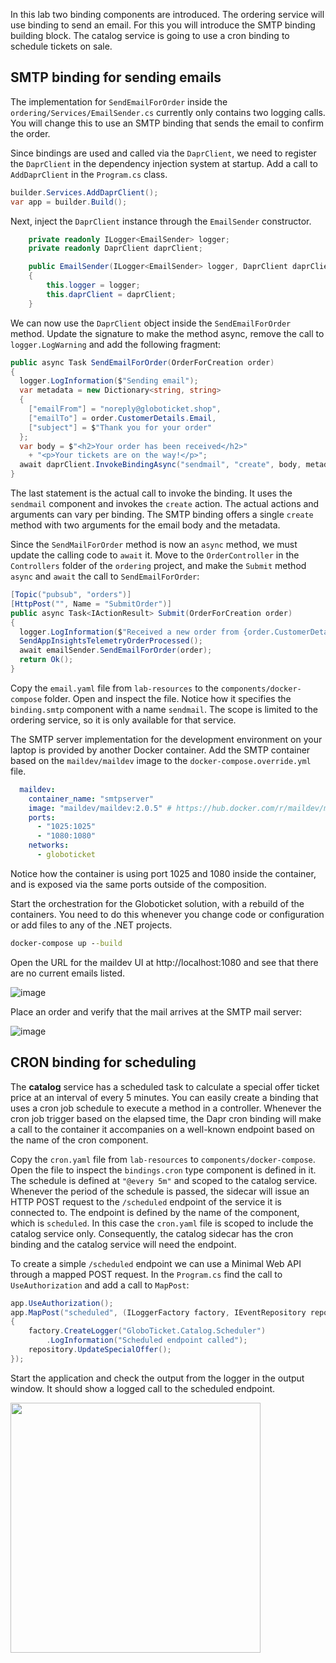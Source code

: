 In this lab two binding components are introduced. The ordering service will use binding to send an email. For this you will introduce the SMTP binding building block. The catalog service is going to use a cron binding to schedule tickets on sale.

## SMTP binding for sending emails
The implementation for `SendEmailForOrder` inside the `ordering/Services/EmailSender.cs` currently only contains two logging calls. You will change this to use an SMTP binding that sends the email to confirm the order.

Since bindings are used and called via the `DaprClient`, we need to register the `DaprClient` in the dependency injection system at startup. Add a call to `AddDaprClient` in the `Program.cs` class.

```C#
builder.Services.AddDaprClient();
var app = builder.Build();
```

Next, inject the `DaprClient` instance through the `EmailSender` constructor.

```C#
    private readonly ILogger<EmailSender> logger;
    private readonly DaprClient daprClient;

    public EmailSender(ILogger<EmailSender> logger, DaprClient daprClient)
    {
        this.logger = logger;
        this.daprClient = daprClient;
    }
```

We can now use the `DaprClient` object inside the `SendEmailForOrder` method. Update the signature to make the method async, remove the call to `logger.LogWarning` and add the following fragment:

```C#
public async Task SendEmailForOrder(OrderForCreation order)  
{  
  logger.LogInformation($"Sending email");
  var metadata = new Dictionary<string, string>
  {
    ["emailFrom"] = "noreply@globoticket.shop",
    ["emailTo"] = order.CustomerDetails.Email,
    ["subject"] = $"Thank you for your order"
  };
  var body = $"<h2>Your order has been received</h2>"
    + "<p>Your tickets are on the way!</p>";
  await daprClient.InvokeBindingAsync("sendmail", "create", body, metadata);      
} 
```

The last statement is the actual call to invoke the binding. It uses the `sendmail` component and invokes the `create` action. The actual actions and arguments can vary per binding. The SMTP binding offers a single `create` method with two arguments for the email body and the metadata.

Since the `SendMailForOrder` method is now an `async` method, we must update the calling code to `await` it. Move to the `OrderController` in the `Controllers` folder of the `ordering` project, and make the `Submit` method `async` and `await` the call to `SendEmailForOrder`:
```C#
[Topic("pubsub", "orders")]  
[HttpPost("", Name = "SubmitOrder")]  
public async Task<IActionResult> Submit(OrderForCreation order)  
{  
  logger.LogInformation($"Received a new order from {order.CustomerDetails.Name}");  
  SendAppInsightsTelemetryOrderProcessed();  
  await emailSender.SendEmailForOrder(order);  
  return Ok();  
}  
```

Copy the `email.yaml` file from `lab-resources` to the `components/docker-compose` folder. Open and inspect the file. Notice how it specifies the `binding.smtp` component with a name `sendmail`. The scope is limited to the ordering service, so it is only available for that service.

The SMTP server implementation for the development environment on your laptop is provided by another Docker container. Add the SMTP container based on the `maildev/maildev` image to the `docker-compose.override.yml` file.

```yaml
  maildev:
    container_name: "smtpserver"
    image: "maildev/maildev:2.0.5" # https://hub.docker.com/r/maildev/maildev
    ports:
      - "1025:1025"
      - "1080:1080"
    networks:
      - globoticket
```

Notice how the container is using port 1025 and 1080 inside the container, and is exposed via the same ports outside of the composition. 

Start the orchestration for the Globoticket solution, with a rebuild of the containers. You need to do this whenever you change code or configuration or add files to any of the .NET projects.

```cmd
docker-compose up --build
```

Open the URL for the maildev UI at http://localhost:1080 and see that there are no current emails listed.

![image](https://user-images.githubusercontent.com/5504642/173679790-0849cf86-3fbd-44d8-9226-896c259cbd3f.png)

Place an order and verify that the mail arrives at the SMTP mail server:

![image](https://user-images.githubusercontent.com/5504642/173679843-9366ae3c-e55d-47b4-8187-36f900dbbee1.png)

## CRON binding for scheduling
The **catalog** service has a scheduled task to calculate a special offer ticket price at an interval of every 5 minutes. You can easily create a binding that uses a cron job schedule to execute a method in a controller. Whenever the cron job trigger based on the elapsed time, the Dapr cron binding will make a call to the container it accompanies on a well-known endpoint based on the name of the cron component.

Copy the `cron.yaml` file from `lab-resources` to `components/docker-compose`. Open the file to inspect the `bindings.cron` type component is defined in it. The schedule is defined at `"@every 5m"` and scoped to the catalog service.
Whenever the period of the schedule is passed, the sidecar will issue an HTTP POST request to the `/scheduled` endpoint of the service it is connected to. The endpoint is defined by the name of the component, which is `scheduled`.
In this case the `cron.yaml` file is scoped to include the catalog service only. Consequently, the catalog sidecar has the cron binding and the catalog service will need the endpoint.

To create a simple `/scheduled` endpoint we can use a Minimal Web API through a mapped POST request.
In the `Program.cs` find the call to `UseAuthorization` and add a call to `MapPost`:

```C#
app.UseAuthorization();
app.MapPost("scheduled", (ILoggerFactory factory, IEventRepository repository) => 
{
    factory.CreateLogger("GloboTicket.Catalog.Scheduler")
        .LogInformation("Scheduled endpoint called");
    repository.UpdateSpecialOffer();
});
```

Start the application and check the output from the logger in the output window. It should show a logged call to the scheduled endpoint.

<img src="https://user-images.githubusercontent.com/5504642/173680430-486bc8e9-93cb-4ccc-a643-53817fd8e431.png" width="400" />
